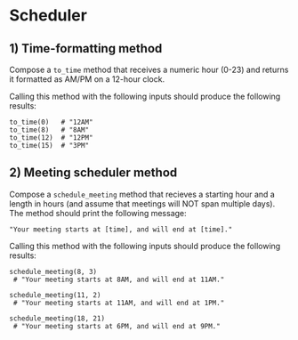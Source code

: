 # Scheduler

## 1) Time-formatting method

Compose a `to_time` method that receives a numeric hour (0-23) and returns it formatted as AM/PM on a 12-hour clock.

Calling this method with the following inputs should produce the following results:

```
to_time(0)   # "12AM" 
to_time(8)   # "8AM" 
to_time(12)  # "12PM" 
to_time(15)  # "3PM"
```

## 2) Meeting scheduler method

Compose a `schedule_meeting` method that recieves a starting hour and a length in hours (and assume that meetings will NOT span multiple days). The method should print the following message:

```
"Your meeting starts at [time], and will end at [time]."
```

Calling this method with the following inputs should produce the following results:

```
schedule_meeting(8, 3)
 # "Your meeting starts at 8AM, and will end at 11AM."

schedule_meeting(11, 2)
 # "Your meeting starts at 11AM, and will end at 1PM."

schedule_meeting(18, 21)
 # "Your meeting starts at 6PM, and will end at 9PM."
```